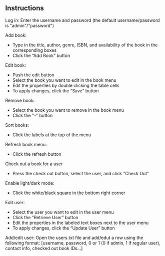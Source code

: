 ## Instructions

Log in:
Enter the username and password (the default username/password is "admin"/"password")

Add book:
- Type in the title, author, genre, ISBN, and availability of the book in the
corresponding boxes
- Click the “Add Book” button

Edit book:
- Push the edit button
- Select the book you want to edit in the book menu
- Edit the properties by double clicking the table cells
- To apply changes, click the “Save” button

Remove book:
- Select the book you want to remove in the book menu
- Click the "-" button

Sort books:
- Click the labels at the top of the menu

Refresh book menu:
- Click the refresh button

Check out a book for a user
- Press the check out button, select the user, and click "Check Out"

Enable light/dark mode:
- Click the white/black square in the bottom right corner

Edit user:
- Select the user you want to edit in the user menu
- Click the “Retrieve User” button
- Edit the properties in the labeled text boxes next to the user menu
- To apply changes, click the “Update User” button

Add/edit user:
Open the users.txt file and add/edut a row using the following format:
\[username, password, 0 or 1 (0 if admin, 1 if regular user), contact info, checked out book IDs...]

